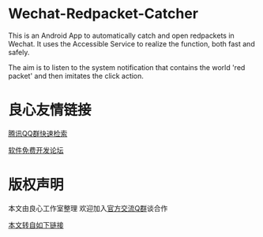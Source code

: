 # Wechat-Redpacket-Catcher
This is an Android App to automatically catch and open redpackets in Wechat. It uses the Accessible Service to realize the function, both fast and safely.

The aim is to listen to the system notification that contains the world 'red packet' and then imitates the click action.



 # 良心友情链接

[腾讯QQ群快速检索](http://u.720life.cn/s/8cf73f7c)

[软件免费开发论坛](http://u.720life.cn/s/bbb01dc0)

# 版权声明 

本文由良心工作室整理 欢迎加入[官方交流Q群](https://u.720life.cn/s/f2316816)谈合作

[本文转自如下链接](http://u.720life.cn/g/2e71d0f0a5c601172267ba20d3a43c6e9d3bf0a47719f7f8bb5b25044e8b3f604b55bf637144ecc53957baf4846875224e2d2133a2f7352d5255c77dbef05d27a8f00521d49e0f69ddaff2230fea5ffe)